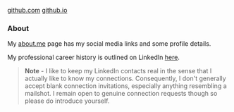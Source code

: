 [github.com](https://github.com/donnachaforde/donnachaforde.github.io) [github.io](https://donnachaforde.github.io)

### About

My [about.me](https://about.me/donnacha.forde) page has my social media links and some profile details. 

My professional career history is outlined on LinkedIn [here](https://www.linkedin.com/in/donnachaforde). 

> **Note** -  I like to keep my LinkedIn contacts real in the sense that I actually like to know my connections. Consequently, I don't generally accept blank connection invitations, especially anything resembling a mailshot. I remain open to genuine connection requests though so please do introduce yourself. 